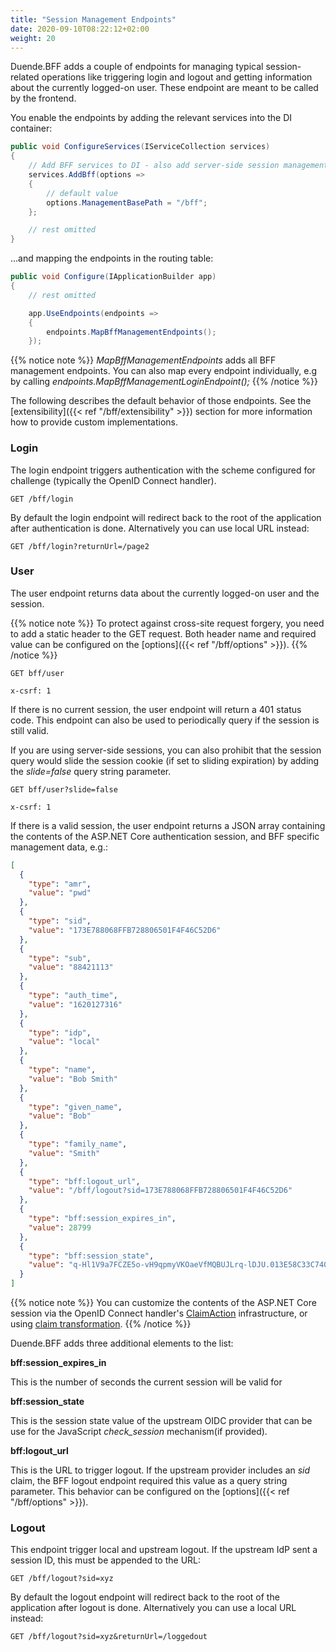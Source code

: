 ```yaml
---
title: "Session Management Endpoints"
date: 2020-09-10T08:22:12+02:00
weight: 20
---
```


Duende.BFF adds a couple of endpoints for managing typical session-related operations like triggering login and logout and getting information about the currently logged-on user. These endpoint are meant to be called by the frontend.

You enable the endpoints by adding the relevant services into the DI container:

```csharp
public void ConfigureServices(IServiceCollection services)
{
    // Add BFF services to DI - also add server-side session management
    services.AddBff(options => 
    {
        // default value
        options.ManagementBasePath = "/bff";
    };

    // rest omitted
}
```

...and mapping the endpoints in the routing table:

```csharp
public void Configure(IApplicationBuilder app)
{
    // rest omitted

    app.UseEndpoints(endpoints =>
    {
        endpoints.MapBffManagementEndpoints();
    });
```

{{% notice note %}}
*MapBffManagementEndpoints* adds all BFF management endpoints. You can also map every endpoint individually, e.g by calling  *endpoints.MapBffManagementLoginEndpoint();*
{{% /notice %}}

The following describes the default behavior of those endpoints. See the [extensibility]({{< ref "/bff/extensibility" >}}) section for more information how to provide custom implementations.

### Login
The login endpoint triggers authentication with the scheme configured for challenge (typically the OpenID Connect handler).

```
GET /bff/login
```

By default the login endpoint will redirect back to the root of the application after authentication is done. Alternatively you can use local URL instead:

```
GET /bff/login?returnUrl=/page2
```

### User
The user endpoint returns data about the currently logged-on user and the session.

{{% notice note %}}
To protect against cross-site request forgery, you need to add a static header to the GET request. Both header name and required value can be configured on the [options]({{< ref "/bff/options" >}}).
{{% /notice %}}

```
GET bff/user

x-csrf: 1
```

If there is no current session, the user endpoint will return a 401 status code. This endpoint can also be used to periodically query if the session is still valid.

If you are using server-side sessions, you can also prohibit that the session query would slide the session cookie (if set to sliding expiration) by adding the *slide=false* query string parameter.

```
GET bff/user?slide=false

x-csrf: 1
```

If there is a valid session, the user endpoint returns a JSON array containing the contents of the ASP.NET Core authentication session, and BFF specific management data, e.g.:

```json
[
  {
    "type": "amr",
    "value": "pwd"
  },
  {
    "type": "sid",
    "value": "173E788068FFB728806501F4F46C52D6"
  },
  {
    "type": "sub",
    "value": "88421113"
  },
  {
    "type": "auth_time",
    "value": "1620127316"
  },
  {
    "type": "idp",
    "value": "local"
  },
  {
    "type": "name",
    "value": "Bob Smith"
  },
  {
    "type": "given_name",
    "value": "Bob"
  },
  {
    "type": "family_name",
    "value": "Smith"
  },
  {
    "type": "bff:logout_url",
    "value": "/bff/logout?sid=173E788068FFB728806501F4F46C52D6"
  },
  {
    "type": "bff:session_expires_in",
    "value": 28799
  },
  {
    "type": "bff:session_state",
    "value": "q-Hl1V9a7FCZE5o-vH9qpmyVKOaeVfMQBUJLrq-lDJU.013E58C33C7409C6011011B8291EF78A"
  }
]
```

{{% notice note %}}
You can customize the contents of the ASP.NET Core session via the OpenID Connect handler's [ClaimAction](https://docs.microsoft.com/en-us/dotnet/api/microsoft.aspnetcore.authentication.claimactioncollectionmapextensions?view=aspnetcore-5.0) infrastructure, or using [claim transformation](https://docs.microsoft.com/en-us/dotnet/api/microsoft.aspnetcore.authentication.iclaimstransformation?view=aspnetcore-5.0).
{{% /notice %}}

Duende.BFF adds three additional elements to the list:

**bff:session_expires_in**

This is the number of seconds the current session will be valid for

**bff:session_state**

This is the session state value of the upstream OIDC provider that can be use for the JavaScript *check_session* mechanism(if provided).

**bff:logout_url**

This is the URL to trigger logout. If the upstream provider includes an *sid* claim, the BFF logout endpoint required this value as a query string parameter. This behavior can be configured on the [options]({{< ref "/bff/options" >}}).

### Logout
This endpoint trigger local and upstream logout. If the upstream IdP sent a session ID, this must be appended to the URL:

```
GET /bff/logout?sid=xyz
```

By default the logout endpoint will redirect back to the root of the application after logout is done. Alternatively you can use a local URL instead:

```
GET /bff/logout?sid=xyz&returnUrl=/loggedout
```
